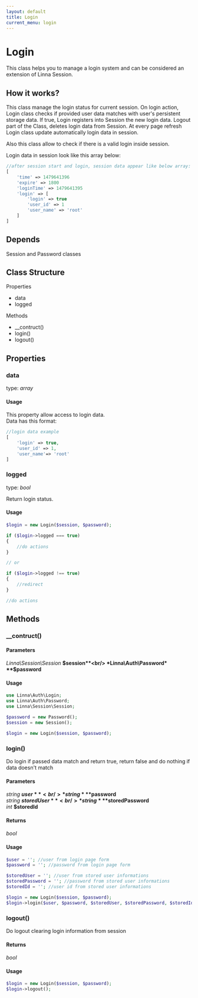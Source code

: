 ```yaml
---
layout: default
title: Login
current_menu: login
---
```


# Login
This class helps you to manage a login system and can be considered an extension of Linna Session. 

## How it works?
This class manage the login status for current session. On login action, Login class checks if provided user data matches with 
user's persistent storage data. If true, Login registers into Session the new login data. Logout part of the Class, deletes login data from Session. At every page refresh Login class update automatically login data in session.<br/>

Also this class allow to check if there is a valid login inside session.

Login data in session look like this array below:
```php
//after session start and login, session data appear like below array:
[
    'time' => 1479641396
    'expire' => 1800
    'loginTime' => 1479641395
    'login' => [
        'login' => true
        'user_id' => 1
        'user_name' => 'root'
    ]
]
```

## Depends
Session and Password classes

## Class Structure

Properties
- data
- logged

Methods
- __contruct()
- login()
- logout()

## Properties

### data
type: *array*<br/>

#### Usage
This property allow access to login data.<br/>
Data has this format:
```php
//login data example
[
    'login' => true,
    'user_id' => 1,
    'user_name'=> 'root'
]
```

### logged
type: *bool*<br/>

Return login status.

#### Usage
```php
$login = new Login($session, $password);

if ($login->logged === true)
{
    //do actions
}

// or

if ($login->logged !== true)
{
    //redirect
}

//do actions
```

## Methods

### __contruct()

#### Parameters
*Linna\Session\Session* **$session**<br/>
*Linna\Auth\Password* **$password**<br/>

#### Usage
```php
use Linna\Auth\Login;
use Linna\Auth\Password;
use Linna\Session\Session;

$password = new Password();
$session = new Session();

$login = new Login($session, $password);

```
### login()
Do login if passed data match and return true, return false and do nothing if data doesn't match

#### Parameters
*string* **$user**<br/>
*string* **$password**<br/>
*string* **$storedUser**<br/>
*string* **$storedPassword**<br/>
*int* **$storedId**<br/>

#### Returns
*bool*

#### Usage
```php
$user = ''; //user from login page form
$password = ''; //password from login page form

$storedUser = ''; //user from stored user informations
$storedPassword = ''; //password from stored user informations
$storedId = ''; //user id from stored user informations

$login = new Login($session, $password);
$login->login($user, $password, $storedUser, $storedPassword, $storedId);
```

### logout()
Do logout clearing login information from session

#### Returns
*bool*

#### Usage
```php
$login = new Login($session, $password);
$login->logout();
```
